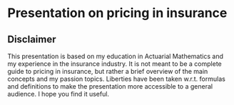 # Presentation on pricing in insurance
## Disclaimer
This presentation is based on my education in Actuarial Mathematics and my experience in the insurance industry. It is not meant to be a complete guide to pricing in insurance, but rather a brief overview of the main concepts and my passion topics. Liberties have been taken w.r.t. formulas and definitions to make the presentation more accessible to a general audience. I hope you find it useful.